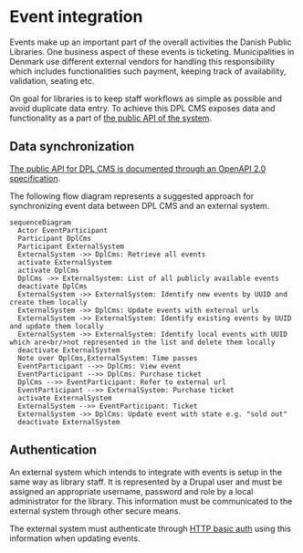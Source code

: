 # Event integration

Events make up an important part of the overall activities the Danish Public
Libraries. One business aspect of these events is ticketing. Municipalities
in Denmark use different external vendors for handling this responsibility
which includes functionalities such payment, keeping track of availability,
validation, seating etc.

On goal for libraries is to keep staff workflows as simple as possible and
avoid duplicate data entry. To achieve this DPL CMS exposes data and
functionality as a part of [the public API of the system](./architecture/adr-006-api-specification.md).

## Data synchronization

[The public API for DPL CMS is documented through an OpenAPI 2.0 specification](../openapi.json).

The following flow diagram represents a suggested approach for synchronizing
event data between DPL CMS and an external system.

<!-- markdownlint-disable MD013 -->
```mermaid
sequenceDiagram
  Actor EventParticipant
  Participant DplCms
  Participant ExternalSystem
  ExternalSystem ->> DplCms: Retrieve all events
  activate ExternalSystem
  activate DplCms
  DplCms ->> ExternalSystem: List of all publicly available events
  deactivate DplCms
  ExternalSystem ->> ExternalSystem: Identify new events by UUID and create them locally
  ExternalSystem ->> DplCms: Update events with external urls
  ExternalSystem ->> ExternalSystem: Identify existing events by UUID and update them locally
  ExternalSystem ->> ExternalSystem: Identify local events with UUID which are<br/>not represented in the list and delete them locally
  deactivate ExternalSystem
  Note over DplCms,ExternalSystem: Time passes
  EventParticipant -->> DplCms: View event
  EventParticipant -->> DplCms: Purchase ticket
  DplCms -->> EventParticipant: Refer to external url
  EventParticipant -->> ExternalSystem: Purchase ticket
  activate ExternalSystem
  ExternalSystem -->> EventParticipant: Ticket
  ExternalSystem ->> DplCms: Update event with state e.g. "sold out"
  deactivate ExternalSystem
```
<!-- markdownlint-enable MD013 -->

## Authentication

An external system which intends to integrate with events is setup in the same
way as library staff. It is represented by a Drupal user and must be assigned
an appropriate username, password and role by a local administrator for the
library. This information must be communicated to the external system through
other secure means.

The external system must authenticate through [HTTP basic auth](https://swagger.io/docs/specification/2-0/authentication/basic-authentication/)
using this information when updating events.

